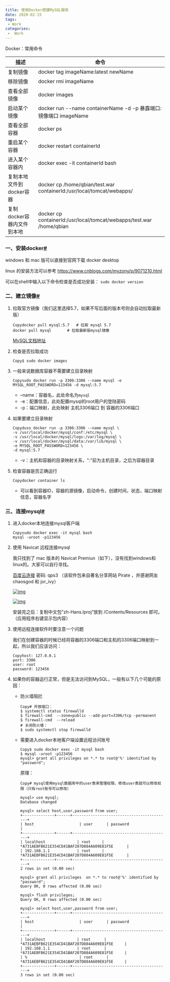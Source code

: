 ```yaml
---
title: 使用Docker搭建MySQL服务
date: 2020-02-15
tags:
 - Work
categories:
 -  Work
---
```


Docker：常用命令

| **描述**                   | **命令**                                                     |
| -------------------------- | ------------------------------------------------------------ |
| 复制镜像                   | docker tag imageName:latest newName                          |
| 移除镜像                   | docker rmi imageName                                         |
| 查看全部镜像               | docker images                                                |
| 启动某个镜像               | docker run --name containerName -d -p 暴露端口:镜像端口 imageName |
| 查看全部容器               | docker ps                                                    |
| 重启某个容器               | docker restart containerId                                   |
| 进入某个容器内             | docker exec -it containerId bash                             |
| 复制本地文件到docker容器   | docker cp /home/qbian/test.war containerId:/usr/local/tomcat/webapps/ |
| 复制docker容器内文件到本地 | docker cp containerId:/usr/local/tomcat/webapps/test.war /home/qbian |



### 一、安装docker[#](https://www.cnblogs.com/sablier/p/11605606.html#607076870)

windows 和 mac 版可以直接到官网下载 docker desktop

linux 的安装方法可以参考 https://www.cnblogs.com/myzony/p/9071210.html

可以在shell中输入以下命令检查是否成功安装： `sudo docker version`

### 二、建立镜像[#](https://www.cnblogs.com/sablier/p/11605606.html#2209201207)

1. 拉取官方镜像（我们这里选择5.7，如果不写后面的版本号则会自动拉取最新版）

   ```shell
   Copydocker pull mysql:5.7   # 拉取 mysql 5.7
   docker pull mysql       # 拉取最新版mysql镜像
   ```

   [MySQL文档地址](https://hub.docker.com/_/mysql/)

2. 检查是否拉取成功

   ```
   Copy$ sudo docker images
   ```

3. 一般来说数据库容器不需要建立目录映射

   ```shell
   Copysudo docker run -p 3306:3306 --name mysql -e MYSQL_ROOT_PASSWORD=123456 -d mysql:5.7
   ```

   - –name：容器名，此处命名为`mysql`
   - -e：配置信息，此处配置mysql的root用户的登陆密码
   - -p：端口映射，此处映射 主机3306端口 到 容器的3306端口

4. 如果要建立目录映射

   ```shell
   Copyduso docker run -p 3306:3306 --name mysql \
   -v /usr/local/docker/mysql/conf:/etc/mysql \
   -v /usr/local/docker/mysql/logs:/var/log/mysql \
   -v /usr/local/docker/mysql/data:/var/lib/mysql \
   -e MYSQL_ROOT_PASSWORD=123456 \
   -d mysql:5.7
   ```

   - -v：主机和容器的目录映射关系，":"前为主机目录，之后为容器目录

5. 检查容器是否正确运行

   ```shell
   Copydocker container ls
   ```

   - 可以看到容器ID，容器的源镜像，启动命令，创建时间，状态，端口映射信息，容器名字

### 三、连接mysql[#](https://www.cnblogs.com/sablier/p/11605606.html#2974379011)

1. 进入docker本地连接mysql客户端

   ```shell
   Copysudo docker exec -it mysql bash
   mysql -uroot -p123456
   ```

2. 使用 Navicat 远程连接mysql

   我只找到了 mac 版本的 Navicat Premiun（如下），没有找到windows和linux的。大家可以自行寻找。

    [百度云连接](https://pan.baidu.com/s/1bcJVyIvFneiEoMZPU-oIbA#list/path=/) 密码: qps3 （该软件包来自著名分享网站 Pirate ，并感谢网友 chaosgod 和 jor_ivy）

   [![img](https://img-blog.csdn.net/20180801090208199?watermark/2/text/aHR0cHM6Ly9ibG9nLmNzZG4ubmV0L2pvcl9pdnk=/font/5a6L5L2T/fontsize/400/fill/I0JBQkFCMA==/dissolve/70)](https://img-blog.csdn.net/20180801090208199?watermark/2/text/aHR0cHM6Ly9ibG9nLmNzZG4ubmV0L2pvcl9pdnk=/font/5a6L5L2T/fontsize/400/fill/I0JBQkFCMA==/dissolve/70)

   [![img](https://img-blog.csdn.net/20180801090230920?watermark/2/text/aHR0cHM6Ly9ibG9nLmNzZG4ubmV0L2pvcl9pdnk=/font/5a6L5L2T/fontsize/400/fill/I0JBQkFCMA==/dissolve/70)](https://img-blog.csdn.net/20180801090230920?watermark/2/text/aHR0cHM6Ly9ibG9nLmNzZG4ubmV0L2pvcl9pdnk=/font/5a6L5L2T/fontsize/400/fill/I0JBQkFCMA==/dissolve/70)

   安装完之后：复制中文包”zh-Hans.lproj”放到 /Contents/Resources 即可。（应用程序右键显示包内容）

3. 使用远程连接软件时要注意一个问题

   我们在创建容器的时候已经将容器的3306端口和主机的3306端口映射到一起，所以我们应该访问：

   ```
   Copyhost: 127.0.0.1
   port: 3306
   user: root
   password: 123456
   ```

4. 如果你的容器运行正常，但是无法访问到MySQL，一般有以下几个可能的原因：

   - 防火墙阻拦

     ```shell
     Copy# 开放端口：
     $ systemctl status firewalld
     $ firewall-cmd  --zone=public --add-port=3306/tcp -permanent
     $ firewall-cmd  --reload
     # 关闭防火墙：
     $ sudo systemctl stop firewalld
     ```

   - 需要进入docker本地客户端设置远程访问账号

     ```shell
     Copy$ sudo docker exec -it mysql bash
     $ mysql -uroot -p123456
     mysql> grant all privileges on *.* to root@'%' identified by "password";
     ```

     原理：

     ```shell
     Copy# mysql使用mysql数据库中的user表来管理权限，修改user表就可以修改权限（只有root账号可以修改）
     
     mysql> use mysql;
     Database changed
     
     mysql> select host,user,password from user;
     +--------------+------+-------------------------------------------+
     | host                    | user      | password                                                                 |
     +--------------+------+-------------------------------------------+
     | localhost              | root     | *A731AEBFB621E354CD41BAF207D884A609E81F5E      |
     | 192.168.1.1            | root     | *A731AEBFB621E354CD41BAF207D884A609E81F5E      |
     +--------------+------+-------------------------------------------+
     2 rows in set (0.00 sec)
     
     mysql> grant all privileges  on *.* to root@'%' identified by "password";
     Query OK, 0 rows affected (0.00 sec)
     
     mysql> flush privileges;
     Query OK, 0 rows affected (0.00 sec)
     
     mysql> select host,user,password from user;
     +--------------+------+-------------------------------------------+
     | host                    | user      | password                                                                 |
     +--------------+------+-------------------------------------------+
     | localhost              | root      | *A731AEBFB621E354CD41BAF207D884A609E81F5E     |
     | 192.168.1.1            | root      | *A731AEBFB621E354CD41BAF207D884A609E81F5E     |
     | %                       | root      | *A731AEBFB621E354CD41BAF207D884A609E81F5E     |
     +--------------+------+-------------------------------------------+
     3 rows in set (0.00 sec)
     ```